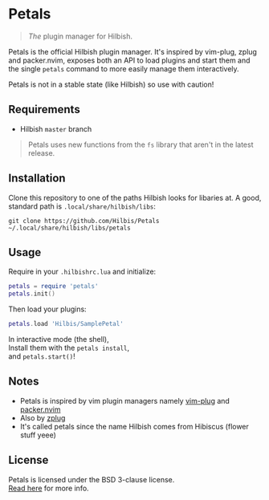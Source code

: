 # Petals
> *The* plugin manager for Hilbish.

Petals is the official Hilbish plugin manager. It's inspired by
vim-plug, zplug and packer.nvim, exposes both an API to
load plugins and start them and the single `petals` command to more
easily manage them interactively.

Petals is not in a stable state (like Hilbish) so use with caution!

## Requirements
- Hilbish `master` branch
> Petals uses new functions from the `fs` library that aren't in the
latest release.

## Installation
Clone this repository to one of the paths Hilbish looks for libaries at.
A good, standard path is `.local/share/hilbish/libs`:  
```
git clone https://github.com/Hilbis/Petals ~/.local/share/hilbish/libs/petals
```

## Usage
Require in your `.hilbishrc.lua` and initialize:
```lua
petals = require 'petals'
petals.init()
```

Then load your plugins:
```lua
petals.load 'Hilbis/SamplePetal'
```

In interactive mode (the shell),  
Install them with the `petals install`,  
and `petals.start()`!

## Notes
- Petals is inspired by vim plugin managers
namely [vim-plug](https://github.com/junegunn/vim-plug) and
[packer.nvim](https://github.com/wbthomason/packer.nvim)
- Also by [zplug](https://github.com/zplug/zplug)
- It's called petals since the name Hilbish comes from Hibiscus
(flower stuff yeee)

## License
Petals is licensed under the BSD 3-clause license.  
[Read here](LICENSE) for more info.
